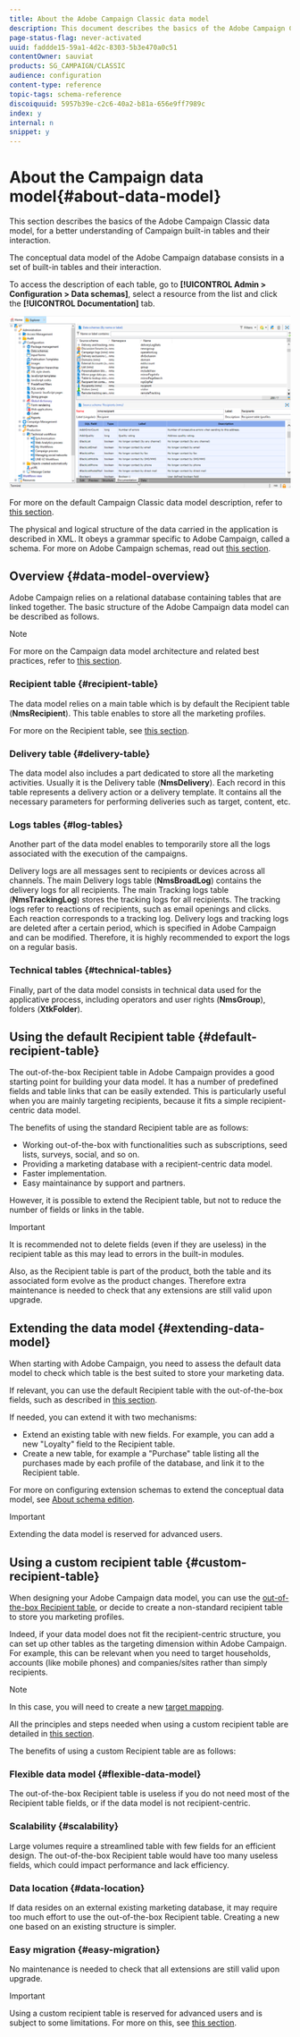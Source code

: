 ```yaml
---
title: About the Adobe Campaign Classic data model
description: This document describes the basics of the Adobe Campaign Classic data model.
page-status-flag: never-activated
uuid: faddde15-59a1-4d2c-8303-5b3e470a0c51
contentOwner: sauviat
products: SG_CAMPAIGN/CLASSIC
audience: configuration
content-type: reference
topic-tags: schema-reference
discoiquuid: 5957b39e-c2c6-40a2-b81a-656e9ff7989c
index: y
internal: n
snippet: y
---
```


# About the Campaign data model{#about-data-model}

This section describes the basics of the Adobe Campaign Classic data model, for a better understanding of Campaign built-in tables and their interaction.

The conceptual data model of the Adobe Campaign database consists in a set of built-in tables and their interaction.

To access the description of each table, go to **[!UICONTROL Admin > Configuration > Data schemas]**, select a resource from the list and click the **[!UICONTROL Documentation]** tab.

![](assets/data-model_documentation-tab.png)

For more on the default Campaign Classic data model description, refer to [this section](../../configuration/using/data-model-description.md).

The physical and logical structure of the data carried in the application is described in XML. It obeys a grammar specific to Adobe Campaign, called a schema. For more on Adobe Campaign schemas, read out [this section](../../configuration/using/about-schema-reference.md).

## Overview {#data-model-overview}

Adobe Campaign relies on a relational database containing tables that are linked together. The basic structure of the Adobe Campaign data model can be described as follows.

>[!NOTE]
>
>For more on the Campaign data model architecture and related best practices, refer to [this section](../../configuration/using/data-model-best-practices.md#data-model-architecture).

### Recipient table {#recipient-table}

The data model relies on a main table which is by default the Recipient table (**NmsRecipient**). This table enables to store all the marketing profiles.

For more on the Recipient table, see [this section](#default-recipient-table).

### Delivery table {#delivery-table}

The data model also includes a part dedicated to store all the marketing activities. Usually it is the Delivery table (**NmsDelivery**). Each record in this table represents a delivery action or a delivery template. It contains all the necessary parameters for performing deliveries such as target, content, etc.

### Logs tables {#log-tables}

Another part of the data model enables to temporarily store all the logs associated with the execution of the campaigns.

Delivery logs are all messages sent to recipients or devices across all channels. The main Delivery logs table (**NmsBroadLog**) contains the delivery logs for all recipients.
The main Tracking logs table (**NmsTrackingLog**) stores the tracking logs for all recipients. The tracking logs refer to reactions of recipients, such as email openings and clicks. Each reaction corresponds to a tracking log.
Delivery logs and tracking logs are deleted after a certain period, which is specified in Adobe Campaign and can be modified. Therefore, it is highly recommended to export the logs on a regular basis.

### Technical tables {#technical-tables}

Finally, part of the data model consists in technical data used for the applicative process, including operators and user rights (**NmsGroup**), folders (**XtkFolder**).

## Using the default Recipient table {#default-recipient-table}

The out-of-the-box Recipient table in Adobe Campaign provides a good starting point for building your data model. It has a number of predefined fields and table links that can be easily extended. This is particularly useful when you are mainly targeting recipients, because it fits a simple recipient-centric data model.

The benefits of using the standard Recipient table are as follows:

* Working out-of-the-box with functionalities such as subscriptions, seed lists, surveys, social, and so on.
* Providing a marketing database with a recipient-centric data model.
* Faster implementation.
* Easy maintainance by support and partners.

However, it is possible to extend the Recipient table, but not to reduce the number of fields or links in the table.

>[!IMPORTANT]
>
>It is recommended not to delete fields (even if they are useless) in the recipient table as this may lead to errors in the built-in modules.

Also, as the Recipient table is part of the product, both the table and its associated form evolve as the product changes. Therefore extra maintenance is needed to check that any extensions are still valid upon upgrade.

## Extending the data model {#extending-data-model}

When starting with Adobe Campaign, you need to assess the default data model to check which table is the best suited to store your marketing data.

If relevant, you can use the default Recipient table with the out-of-the-box fields, such as described in [this section](#default-recipient-table).

If needed, you can extend it with two mechanisms:

* Extend an existing table with new fields. For example, you can add a new "Loyalty" field to the Recipient table.
* Create a new table, for example a "Purchase" table listing all the purchases made by each profile of the database, and link it to the Recipient table.

For more on configuring extension schemas to extend the conceptual data model, see [About schema edition](../../configuration/using/about-schema-edition.md).

>[!IMPORTANT]
>
>Extending the data model is reserved for advanced users.

## Using a custom recipient table {#custom-recipient-table}

When designing your Adobe Campaign data model, you can use the [out-of-the-box Recipient table](#default-recipient-table), or decide to create a non-standard recipient table to store you marketing profiles.

Indeed, if your data model does not fit the recipient-centric structure, you can set up other tables as the targeting dimension within Adobe Campaign. For example, this can be relevant when you need to target households, accounts (like mobile phones) and companies/sites rather than simply recipients.

>[!NOTE]
>
>In this case, you will need to create a new [target mapping](../../configuration/using/target-mapping.md).

All the principles and steps needed when using a custom recipient table are detailed in [this section](../../configuration/using/about-custom-recipient-table.md).

The benefits of using a custom Recipient table are as follows:

### Flexible data model {#flexible-data-model}

The out-of-the-box Recipient table is useless if you do not need most of the Recipient table fields, or if the data model is not recipient-centric.

### Scalability {#scalability}

Large volumes require a streamlined table with few fields for an efficient design. The out-of-the-box Recipient table would have too many useless fields, which could impact performance and lack efficiency.

### Data location {#data-location}

If data resides on an external existing marketing database, it may require too much effort to use the out-of-the-box Recipient table. Creating a new one based on an existing structure is simpler.

### Easy migration {#easy-migration}

No maintenance is needed to check that all extensions are still valid upon upgrade.

>[!IMPORTANT]
>
>Using a custom recipient table is reserved for advanced users and is subject to some limitations. For more on this, see [this section](../../configuration/using/about-custom-recipient-table.md).
